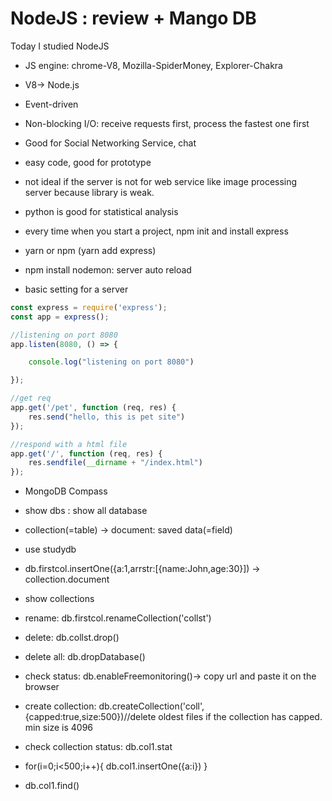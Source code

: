 # NodeJS : review + Mango DB

Today I studied NodeJS
- JS engine: chrome-V8, Mozilla-SpiderMoney, Explorer-Chakra
- V8-> Node.js  
- Event-driven 
- Non-blocking I/O: receive requests first, process the fastest one first
- Good for Social Networking Service, chat 
- easy code, good for prototype
- not ideal if the server is not for web service like image processing server
because library is weak.
- python is good for statistical analysis
- every time when you start a project, npm init and install express
- yarn or npm (yarn add express)
- npm install nodemon: server auto reload

- basic setting for a server 
```js
const express = require('express');
const app = express();

//listening on port 8080
app.listen(8080, () => {

    console.log("listening on port 8080")

});

//get req
app.get('/pet', function (req, res) {
    res.send("hello, this is pet site")
});

//respond with a html file
app.get('/', function (req, res) {
    res.sendfile(__dirname + "/index.html")
});

```

- MongoDB Compass
- show dbs : show all database
- collection(=table) -> document: saved data(=field)
- use studydb
- db.firstcol.insertOne({a:1,arrstr:[{name:John,age:30}]) -> collection.document
- show collections
- rename: db.firstcol.renameCollection('collst')
- delete: db.collst.drop()
- delete all: db.dropDatabase()
- check status: db.enableFreemonitoring()-> copy url and paste it on the browser
- create collection: db.createCollection('coll',{capped:true,size:500})//delete oldest files if the collection has capped. min size is 4096
- check collection status: db.col1.stat
- for(i=0;i<500;i++){
 db.col1.insertOne({a:i})
}

- db.col1.find()
